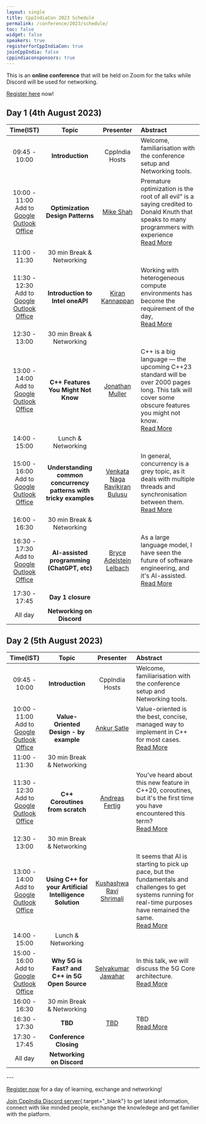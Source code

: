 ```yaml
---
layout: single
title: CppIndiaCon 2023 Schedule
permalink: /conference/2023/schedule/
toc: false
widget: false
speakers: true
registerforCppIndiaCon: true
joinCppIndia: false
cppindiaconsponsors: true
---
```

<!-- TODO: Change the time slots without 15 min breaks. If agreed add a seperate line for break -->
<!-- <a href="/conference/2022/invites/invite2022_inbal.ics" id="session-invite" style="display:none;">
    <img src="\assets\images\SessionPost\session_invite.png" alt="Add to Calendar" title="Add this talk to Calendar">
</a> -->

This is an **online conference** that will be held on Zoom for the talks while Discord will be used for networking. 

[Register here](/conference/2023/CppIndiaCon-reg-form/) now!

<h2> Day 1 (4th August 2023)</h2>

<table>
  <thead>
    <tr>
      <th style="text-align: center">Time(IST)</th>
      <th style="text-align: center">Topic</th>
      <th style="text-align: center">Presenter</th>
      <th style="text-align: left">Abstract</th>
    </tr>
  </thead>
  <tbody>
    <tr>
      <td style="text-align: center">09:45 - 10:00<br></td>
      <td style="text-align: center"><strong>Introduction</strong></td>
      <td style="text-align: center">CppIndia Hosts</td>
      <td style="text-align: left">Welcome, familiarisation with the conference setup and Networking tools.</td>
    </tr>
    <tr>
      <td style="text-align: center">10:00 - 11:00 <br>Add to 
        <a href="https://calendar.google.com/calendar/render?action=TEMPLATE&dates=20230804T043000Z%2F20230804T053000Z&details=Register%20for%20CppIndiaCon%202023%20to%20join%20the%20talk%20https%3A%2F%2Fwww.cppindia.co.in%2Fconference%2F2023%2FCppIndiaCon-reg-form%2F%20&location=Zoom%20Virtual&text=%5BCppIndiaCon%202023%5D%20Optimization%20Design%20Patterns%20by%20Mike%20Shah" target="_blank" style="text-decoration: underline;" title="Save Event in my Calendar">Google</a><br>
        <a href="https://outlook.live.com/calendar/0/action/compose?body=Register%20for%20CppIndiaCon%202023%20to%20join%20the%20talk%20https%3A%2F%2Fwww.cppindia.co.in%2Fconference%2F2023%2FCppIndiaCon-reg-form%2F%20&enddt=2023-08-04T05%3A30%3A00%2B00%3A00&location=Zoom%20Virtual&path=%2Fcalendar%2Faction%2Fcompose&rru=addevent&startdt=2023-08-04T04%3A30%3A00%2B00%3A00&subject=%5BCppIndiaCon%202023%5D%20Optimization%20Design%20Patterns%20by%20Mike%20Shah" target="_blank" style="text-decoration: underline;" title="Save Event in my Calendar">Outlook</a><br>
        <a href="https://outlook.office.com/calendar/0/action/compose?body=Register%20for%20CppIndiaCon%202023%20to%20join%20the%20talk%20https%3A%2F%2Fwww.cppindia.co.in%2Fconference%2F2023%2FCppIndiaCon-reg-form%2F%20&enddt=2023-08-04T05%3A30%3A00%2B00%3A00&location=Zoom%20Virtual&path=%2Fcalendar%2Faction%2Fcompose&rru=addevent&startdt=2023-08-04T04%3A30%3A00%2B00%3A00&subject=%5BCppIndiaCon%202023%5D%20Optimization%20Design%20Patterns%20by%20Mike%20Shah" target="_blank" style="text-decoration: underline;" title="Save Event in my Calendar">Office</a><!--Change here-->
      </td>
      <td style="text-align: center"><strong>Optimization Design Patterns</strong></td>
      <td style="text-align: center"><a href="/conference/2023/speakers/mike/">Mike Shah</a></td>
      <td style="text-align: left">
      Premature optimization is the root of all evil" is a saying credited to Donald Knuth that speaks to many programmers with experience <span id="hidden-first" style="display:none">-- nut anecdotally I have observed folks overlooking the next sentence stating: "Yet we should not pass up our opportunities in that critical 3%". In this talk, the audience will be introduced to some common optimization design patterns. I will discuss precomputation, lazy versus eager evaluation, batching, caching, specialization, hinting, hashing, and using your compiler among 'optimization design patterns' that every programmer should be aware of. Examples will be demonstrated in Modern C++, and the goal is for the audience to leave feeling comfortable implementing each optimization design pattern to improve performance of their code.
      </span>
      <a href="#read-more-first" id="read-more-first" style="display:block">Read More</a>
      <a href="#read-less-first" id="read-less-first" style="display:none">Read Less</a>
      </td>
    </tr>
    <tr>
      <td style="text-align: center">11:00 - 11:30</td>
      <td style="text-align: center">30 min Break &amp; Networking</td>
      <td style="text-align: center">&nbsp;</td>
      <td style="text-align: left">&nbsp;</td>
    </tr>
    <tr>
      <td style="text-align: center">11:30 - 12:30 <br>
      Add to 
        <a href="https://calendar.google.com/calendar/render?action=TEMPLATE&dates=20230804T060000Z%2F20230804T070000Z&details=Register%20for%20CppIndiaCon%202023%20to%20join%20the%20talk%20https%3A%2F%2Fwww.cppindia.co.in%2Fconference%2F2023%2FCppIndiaCon-reg-form%2F%20&location=Zoom%20Virtual&text=%5BCppIndiaCon%202023%5D%20Introduction%20to%20Intel%20oneAPI%20by%20Kiran%20Kannappan" target="_blank" style="text-decoration: underline;" title="Save Event in my Calendar">Google</a><br>
        <a href="https://outlook.live.com/calendar/0/action/compose?body=Register%20for%20CppIndiaCon%202023%20to%20join%20the%20talk%20https%3A%2F%2Fwww.cppindia.co.in%2Fconference%2F2023%2FCppIndiaCon-reg-form%2F%20&enddt=2023-08-04T07%3A00%3A00%2B00%3A00&location=Zoom%20Virtual&path=%2Fcalendar%2Faction%2Fcompose&rru=addevent&startdt=2023-08-04T06%3A00%3A00%2B00%3A00&subject=%5BCppIndiaCon%202023%5D%20Introduction%20to%20Intel%20oneAPI%20by%20Kiran%20Kannappan" target="_blank" style="text-decoration: underline;" title="Save Event in my Calendar">Outlook</a><br>
        <a href="https://outlook.office.com/calendar/0/action/compose?body=Register%20for%20CppIndiaCon%202023%20to%20join%20the%20talk%20https%3A%2F%2Fwww.cppindia.co.in%2Fconference%2F2023%2FCppIndiaCon-reg-form%2F%20&enddt=2023-08-04T07%3A00%3A00%2B00%3A00&location=Zoom%20Virtual&path=%2Fcalendar%2Faction%2Fcompose&rru=addevent&startdt=2023-08-04T06%3A00%3A00%2B00%3A00&subject=%5BCppIndiaCon%202023%5D%20Introduction%20to%20Intel%20oneAPI%20by%20Kiran%20Kannappan" target="_blank" style="text-decoration: underline;" title="Save Event in my Calendar">Office</a>
      </td>
      <td style="text-align: center"><strong>Introduction to Intel oneAPI</strong></td>
      <td style="text-align: center"><a href="/conference/2023/speakers/kiran/">Kiran Kannappan</a></td>
      <td style="text-align: left">
      Working with heterogeneous compute environments has become the requirement of the day, <span id="hidden-second" style="display:none"> the ecosystem needed like programming languages, optimization tools still remain different requiring code rewrites. oneAPI an industry initiative by Intel, makes a bold attempt to bridge this gap, providing a unified development system to enhance productivity. Intel also provides oneAPI tools, to work with various compute hardware with one point of entry. This is the language SYCL/DPC++ (Data Parallel C++)
      </span>
      <a href="#read-more-second" id="read-more-second" style="display:block">Read More</a>
      <a href="#read-less-second" id="read-less-second" style="display:none">Read Less</a>
      </td>
    </tr>
    <tr>
      <td style="text-align: center">12:30 - 13:00</td>
      <td style="text-align: center">30 min Break &amp; Networking</td>
      <td style="text-align: center">&nbsp;</td>
      <td style="text-align: left">&nbsp;</td>
    </tr>
    <tr>
      <td style="text-align: center">13:00 - 14:00 <br>Add to 
        <a href="https://calendar.google.com/calendar/render?action=TEMPLATE&dates=20230804T073000Z%2F20230804T083000Z&details=Register%20for%20CppIndiaCon%202023%20to%20join%20the%20talk%20https%3A%2F%2Fwww.cppindia.co.in%2Fconference%2F2023%2FCppIndiaCon-reg-form%2F%20&location=Zoom%20Virtual&text=%5BCppIndiaCon%202023%5D%20C%2B%2B%20Features%20You%20Might%20Not%20Know%20by%20Jonathan%20Muller" target="_blank" style="text-decoration: underline;" title="Save Event in my Calendar">Google</a><br>
        <a href="https://outlook.live.com/calendar/0/action/compose?body=Register%20for%20CppIndiaCon%202023%20to%20join%20the%20talk%20https%3A%2F%2Fwww.cppindia.co.in%2Fconference%2F2023%2FCppIndiaCon-reg-form%2F%20&enddt=2023-08-04T08%3A30%3A00%2B00%3A00&location=Zoom%20Virtual&path=%2Fcalendar%2Faction%2Fcompose&rru=addevent&startdt=2023-08-04T07%3A30%3A00%2B00%3A00&subject=%5BCppIndiaCon%202023%5D%20C%2B%2B%20Features%20You%20Might%20Not%20Know%20by%20Jonathan%20Muller" target="_blank" style="text-decoration: underline;" title="Save Event in my Calendar">Outlook</a><br>
        <a href="https://outlook.office.com/calendar/0/action/compose?body=Register%20for%20CppIndiaCon%202023%20to%20join%20the%20talk%20https%3A%2F%2Fwww.cppindia.co.in%2Fconference%2F2023%2FCppIndiaCon-reg-form%2F%20&enddt=2023-08-04T08%3A30%3A00%2B00%3A00&location=Zoom%20Virtual&path=%2Fcalendar%2Faction%2Fcompose&rru=addevent&startdt=2023-08-04T07%3A30%3A00%2B00%3A00&subject=%5BCppIndiaCon%202023%5D%20C%2B%2B%20Features%20You%20Might%20Not%20Know%20by%20Jonathan%20Muller" target="_blank" style="text-decoration: underline;" title="Save Event in my Calendar">Office</a>
      </td>
      <td style="text-align: center"><strong>C++ Features You Might Not Know</strong></td>
      <td style="text-align: center"><a href="/conference/2023/speakers/jonathan/">Jonathan Muller</a></td>
      <td style="text-align: left">
      C++ is a big language — the upcoming C++23 standard will be over 2000 pages long. This talk will cover some obscure features you might not know. <span id="hidden-third" style="display:none"> We will cover strange syntax like commutative array indexing and complicated declarators, surprising cases of undefined behavior in frequently used operators contrasted with a surprising lack of undefined behavior in operations that really shouldn't work, overlooked language facilities — some of them actually useful, and half-forgotten standard library functions — some of them for good reason.<br> 
      For each feature, we will talk about the what, the why, and how you can use it to write better (or much, *much* worse) C++ programs.  
      </span>
      <a href="#read-more-third" id="read-more-third" style="display:block">Read More</a>
      <a href="#read-less-third" id="read-less-third" style="display:none">Read Less</a>
      </td>
    </tr>
    <tr>
      <td style="text-align: center">14:00 - 15:00 </td>
      <td style="text-align: center">Lunch &amp; Networking</td>
      <td style="text-align: center">&nbsp;</td>
      <td style="text-align: left">&nbsp;</td>
    </tr>
    <tr>
      <td style="text-align: center">15:00 - 16:00 <br>Add to 
        <a href="https://calendar.google.com/calendar/render?action=TEMPLATE&dates=20230804T093000Z%2F20230804T103000Z&details=Register%20for%20CppIndiaCon%202023%20to%20join%20the%20talk%20https%3A%2F%2Fwww.cppindia.co.in%2Fconference%2F2023%2FCppIndiaCon-reg-form%2F%20&location=Zoom%20Virtual&text=%5BCppIndiaCon%202023%5D%20Understanding%20common%20concurrency%20patterns%20with%20tricky%20examples%20by%20Venkata%20Naga%20Ravikiran%20Bulusu" target="_blank" style="text-decoration: underline;" title="Save Event in my Calendar">Google</a><br>
        <a href="https://outlook.live.com/calendar/0/action/compose?body=Register%20for%20CppIndiaCon%202023%20to%20join%20the%20talk%20https%3A%2F%2Fwww.cppindia.co.in%2Fconference%2F2023%2FCppIndiaCon-reg-form%2F%20&enddt=2023-08-04T10%3A30%3A00%2B00%3A00&location=Zoom%20Virtual&path=%2Fcalendar%2Faction%2Fcompose&rru=addevent&startdt=2023-08-04T09%3A30%3A00%2B00%3A00&subject=%5BCppIndiaCon%202023%5D%20Understanding%20common%20concurrency%20patterns%20with%20tricky%20examples%20by%20Venkata%20Naga%20Ravikiran%20Bulusu" target="_blank" style="text-decoration: underline;" title="Save Event in my Calendar">Outlook</a><br>
        <a href="https://outlook.office.com/calendar/0/action/compose?body=Register%20for%20CppIndiaCon%202023%20to%20join%20the%20talk%20https%3A%2F%2Fwww.cppindia.co.in%2Fconference%2F2023%2FCppIndiaCon-reg-form%2F%20&enddt=2023-08-04T10%3A30%3A00%2B00%3A00&location=Zoom%20Virtual&path=%2Fcalendar%2Faction%2Fcompose&rru=addevent&startdt=2023-08-04T09%3A30%3A00%2B00%3A00&subject=%5BCppIndiaCon%202023%5D%20Understanding%20common%20concurrency%20patterns%20with%20tricky%20examples%20by%20Venkata%20Naga%20Ravikiran%20Bulusu" target="_blank" style="text-decoration: underline;" title="Save Event in my Calendar">Office</a>
      </td>
      <td style="text-align: center"><strong>Understanding common concurrency patterns with tricky examples</strong></td>
      <td style="text-align: center"><a href="/conference/2023/speakers/ravikiran/">Venkata Naga Ravikiran Bulusu</a></td>
      <td style="text-align: left">
      In general, concurrency is a grey topic, as it deals with multiple threads and synchronisation between them. <span id="hidden-fourth" style="display:none"> 
      In my talk, I would focus on a few tricky Inter Process Communication (IPC) scenarios/examples from old linux literature.
      Discuss ways to solve them using modern C++ techniques and tools to analyze the concurrency in depth.
      </span>
      <a href="#read-more-fourth" id="read-more-fourth" style="display:block">Read More</a>
      <a href="#read-less-fourth" id="read-less-fourth" style="display:none">Read Less</a>
      </td>
    </tr>
    <tr>
      <td style="text-align: center">16:00 - 16:30 </td>
      <td style="text-align: center">30 min Break &amp; Networking</td>
      <td style="text-align: center">&nbsp;</td>
      <td style="text-align: left">&nbsp;</td>
    </tr>
    <tr>
      <td style="text-align: center">16:30 - 17:30 <br>Add to 
        <a href="https://calendar.google.com/calendar/render?action=TEMPLATE&dates=20230804T110000Z%2F20230804T120000Z&details=Register%20for%20CppIndiaCon%202023%20to%20join%20the%20talk%20https%3A%2F%2Fwww.cppindia.co.in%2Fconference%2F2023%2FCppIndiaCon-reg-form%2F%20&location=Zoom%20Virtual&text=%5BCppIndiaCon%202023%5D%20AI-assisted%20programming%20%28ChatGPT%2C%20etc%29%20by%20Bryce%20Adelstein%20Lelbachu" target="_blank" style="text-decoration: underline;" title="Save Event in my Calendar">Google</a><br>
        <a href="https://outlook.live.com/calendar/0/action/compose?body=Register%20for%20CppIndiaCon%202023%20to%20join%20the%20talk%20https%3A%2F%2Fwww.cppindia.co.in%2Fconference%2F2023%2FCppIndiaCon-reg-form%2F%20&enddt=2023-08-04T12%3A00%3A00%2B00%3A00&location=Zoom%20Virtual&path=%2Fcalendar%2Faction%2Fcompose&rru=addevent&startdt=2023-08-04T11%3A00%3A00%2B00%3A00&subject=%5BCppIndiaCon%202023%5D%20AI-assisted%20programming%20%28ChatGPT%2C%20etc%29%20by%20Bryce%20Adelstein%20Lelbach" target="_blank" style="text-decoration: underline;" title="Save Event in my Calendar">Outlook</a><br>
        <a href="https://outlook.office.com/calendar/0/action/compose?body=Register%20for%20CppIndiaCon%202023%20to%20join%20the%20talk%20https%3A%2F%2Fwww.cppindia.co.in%2Fconference%2F2023%2FCppIndiaCon-reg-form%2F%20&enddt=2023-08-04T12%3A00%3A00%2B00%3A00&location=Zoom%20Virtual&path=%2Fcalendar%2Faction%2Fcompose&rru=addevent&startdt=2023-08-04T11%3A00%3A00%2B00%3A00&subject=%5BCppIndiaCon%202023%5D%20AI-assisted%20programming%20%28ChatGPT%2C%20etc%29%20by%20Bryce%20Adelstein%20Lelbach" target="_blank" style="text-decoration: underline;" title="Save Event in my Calendar">Office</a>
      </td>
      <td style="text-align: center"><strong>AI-assisted programming (ChatGPT, etc)</strong></td>
      <td style="text-align: center"><a href="/conference/2023/speakers/bryce/">Bryce Adelstein Lelbach </a></td>
      <td style="text-align: left">
      As a large language model, I have seen the future of software engineering, and it's AI-assisted. <span id="hidden-fifth" style="display:none"> Welcome to the world of AI-Assisted Software Engineering. In this talk, my colleague Bryce will present an overview of the latest AI tools that are revolutionizing the way software engineers write code and solve problems, with a special focus on how these tools can benefit C++ developers.<br>
      The emergence of large language models like GPT has opened up exciting new possibilities in software engineering. Tools like GitHub Copilot have shown that AI can be a game-changer for code generation, helping developers write code faster and more efficiently than ever before. Meanwhile, AI-powered root-cause analysis tools like ChatDBG, cwhy, and profilers can help developers identify and fix problems in their code more quickly and accurately than ever before.<br>
      AI-assisted software engineering will transform the way developers work, making it easier to write better code. Bryce and I are excited about the potential of these tools to evolve the way we build software, and we're thrilled to share our insights with you at this C++ conference. So come join us and let's explore the future of software engineering together!<br>
      [ Note: This abstract was co-authored by GPT-4. ]
      </span>
      <a href="#read-more-fifth" id="read-more-fifth" style="display:block">Read More</a>
      <a href="#read-less-fifth" id="read-less-fifth" style="display:none">Read Less</a>
      </td>
    </tr>
    <tr>
      <td style="text-align: center">17:30 - 17:45 </td>
      <td style="text-align: center"><strong>Day 1 closure</strong></td>
      <td style="text-align: center">&nbsp;</td>
      <td style="text-align: left">&nbsp;</td>
    </tr>
    <tr>
      <td style="text-align: center">All day</td>
      <td style="text-align: center"><strong>Networking on Discord</strong></td>
      <td style="text-align: center">&nbsp;</td>
      <td style="text-align: left">&nbsp;</td>
    </tr>
  </tbody>
</table>

<!-- ============================================ -->
<h2> Day 2 (5th August 2023)</h2>

<table>
  <thead>
    <tr>
      <th style="text-align: center">Time(IST)</th>
      <th style="text-align: center">Topic</th>
      <th style="text-align: center">Presenter</th>
      <th style="text-align: left">Abstract</th>
    </tr>
  </thead>
  <tbody>
    <tr>
      <td style="text-align: center">09:45 - 10:00<br></td>
      <td style="text-align: center"><strong>Introduction</strong></td>
      <td style="text-align: center">CppIndia Hosts</td>
      <td style="text-align: left">Welcome, familiarisation with the conference setup and Networking tools.</td>
    </tr>
    <tr>
      <td style="text-align: center">10:00 - 11:00 <br>Add to 
        <a href="https://calendar.google.com/calendar/render?action=TEMPLATE&dates=20230805T043000Z%2F20230805T053000Z&details=Register%20for%20CppIndiaCon%202023%20to%20join%20the%20talk%20https%3A%2F%2Fwww.cppindia.co.in%2Fconference%2F2023%2FCppIndiaCon-reg-form%2F%20&location=Zoom%20Virtual&text=%5BCppIndiaCon%202023%5D%20Value-Oriented%20Design%20-%20by%20example%20by%20Ankur%20Satle" target="_blank" style="text-decoration: underline;" title="Save Event in my Calendar">Google</a><br>
        <a href="https://outlook.live.com/calendar/0/action/compose?body=Register%20for%20CppIndiaCon%202023%20to%20join%20the%20talk%20https%3A%2F%2Fwww.cppindia.co.in%2Fconference%2F2023%2FCppIndiaCon-reg-form%2F%20&enddt=2023-08-05T05%3A30%3A00%2B00%3A00&location=Zoom%20Virtual&path=%2Fcalendar%2Faction%2Fcompose&rru=addevent&startdt=2023-08-05T04%3A30%3A00%2B00%3A00&subject=%5BCppIndiaCon%202023%5D%20Value-Oriented%20Design%20-%20by%20example%20by%20Ankur%20Satle" target="_blank" style="text-decoration: underline;" title="Save Event in my Calendar">Outlook</a><br>
        <a href="https://outlook.office.com/calendar/0/action/compose?body=Register%20for%20CppIndiaCon%202023%20to%20join%20the%20talk%20https%3A%2F%2Fwww.cppindia.co.in%2Fconference%2F2023%2FCppIndiaCon-reg-form%2F%20&enddt=2023-08-05T05%3A30%3A00%2B00%3A00&location=Zoom%20Virtual&path=%2Fcalendar%2Faction%2Fcompose&rru=addevent&startdt=2023-08-05T04%3A30%3A00%2B00%3A00&subject=%5BCppIndiaCon%202023%5D%20Value-Oriented%20Design%20-%20by%20example%20by%20Ankur%20Satle" target="_blank" style="text-decoration: underline;" title="Save Event in my Calendar">Office</a>
      </td>
      <td style="text-align: center"><strong>Value-Oriented Design - by example</strong></td>
      <td style="text-align: center"><a href="/conference/2023/speakers/ankur/">Ankur Satle
      </a></td>
      <td style="text-align: left">
      Value-oriented is the best, concise, managed way to implement in C++ for most cases. <span id="hidden-sixth" style="display:none"> We will discuss in this session how we can unlearn old ways of manually doing things & costs that object-oriented approaches levy on us with simplicity, correctness, compiler-generated ways of value-oriented programming. The practical examples are intended to drive home this approach in practical scenarios.  
      </span>
      <a href="#read-more-sixth" id="read-more-sixth" style="display:block">Read More</a>
      <a href="#read-less-sixth" id="read-less-sixth" style="display:none">Read Less</a>
      </td>
    </tr>
    <tr>
      <td style="text-align: center">11:00 - 11:30 </td>
      <td style="text-align: center">30 min Break &amp; Networking</td>
      <td style="text-align: center">&nbsp;</td>
      <td style="text-align: left">&nbsp;</td>
    </tr>
    <tr>
      <td style="text-align: center">11:30 - 12:30 <br>Add to 
        <a href="https://calendar.google.com/calendar/render?action=TEMPLATE&dates=20230805T060000Z%2F20230805T070000Z&details=Register%20for%20CppIndiaCon%202023%20to%20join%20the%20talk%20https%3A%2F%2Fwww.cppindia.co.in%2Fconference%2F2023%2FCppIndiaCon-reg-form%2F%20&location=Zoom%20Virtual&text=%5BCppIndiaCon%202023%5D%20C%2B%2B%20Coroutines%20from%20scratch%20by%20Andreas%20Fertig" target="_blank" style="text-decoration: underline;" title="Save Event in my Calendar">Google</a><br>
        <a href="https://outlook.live.com/calendar/0/action/compose?body=Register%20for%20CppIndiaCon%202023%20to%20join%20the%20talk%20https%3A%2F%2Fwww.cppindia.co.in%2Fconference%2F2023%2FCppIndiaCon-reg-form%2F%20&enddt=2023-08-05T07%3A00%3A00%2B00%3A00&location=Zoom%20Virtual&path=%2Fcalendar%2Faction%2Fcompose&rru=addevent&startdt=2023-08-05T06%3A00%3A00%2B00%3A00&subject=%5BCppIndiaCon%202023%5D%20C%2B%2B%20Coroutines%20from%20scratch%20by%20Andreas%20Fertig" target="_blank" style="text-decoration: underline;" title="Save Event in my Calendar">Outlook</a><br>
        <a href="https://outlook.office.com/calendar/0/action/compose?body=Register%20for%20CppIndiaCon%202023%20to%20join%20the%20talk%20https%3A%2F%2Fwww.cppindia.co.in%2Fconference%2F2023%2FCppIndiaCon-reg-form%2F%20&enddt=2023-08-05T07%3A00%3A00%2B00%3A00&location=Zoom%20Virtual&path=%2Fcalendar%2Faction%2Fcompose&rru=addevent&startdt=2023-08-05T06%3A00%3A00%2B00%3A00&subject=%5BCppIndiaCon%202023%5D%20C%2B%2B%20Coroutines%20from%20scratch%20by%20Andreas%20Fertig" target="_blank" style="text-decoration: underline;" title="Save Event in my Calendar">Office</a>
      </td>
      <td style="text-align: center"><strong>C++ Coroutines from scratch</strong></td>
      <td style="text-align: center"><a href="/conference/2023/speakers/andreas/">Andreas Fertig</a></td>
      <td style="text-align: left">
      You've heard about this new feature in C++20, coroutines, but it's the first time you have encountered this term? <span id="hidden-seventh" style="display:none">  Then this talk is what you're looking for. We start from the beginning with just "normal" functions. Next, we introduce coroutines. 
      Using them, we explore the various customization points C++ offers. We look at what the new keywords co_await, co_yield, and co_return are for. 
      Sadly, we also have to talk about how to write a generator for a coroutine since there is no STL part for that in C++20. 
      Another distinction we make is between cooperative and preemptive multitasking, opening the door for another beauty of coroutines, why we don't need locks. 
      By the end of this talk, you've learned what coroutines are and where you can use them.  
      </span>
      <a href="#read-more-seventh" id="read-more-seventh" style="display:block">Read More</a>
      <a href="#read-less-seventh" id="read-less-seventh" style="display:none">Read Less</a>
      </td>
    </tr>
    <tr>
      <td style="text-align: center">12:30 - 13:00</td>
      <td style="text-align: center">30 min Break &amp; Networking</td>
      <td style="text-align: center">&nbsp;</td>
      <td style="text-align: left">&nbsp;</td>
    </tr>
    <tr>
      <td style="text-align: center">13:00 - 14:00 <br><!--Change here-->Add to 
        <a href="https://calendar.google.com/calendar/render?action=TEMPLATE&dates=20230805T073000Z%2F20230805T083000Z&details=Register%20for%20CppIndiaCon%202023%20to%20join%20the%20talk%20https%3A%2F%2Fwww.cppindia.co.in%2Fconference%2F2023%2FCppIndiaCon-reg-form%2F%20&location=Zoom%20Virtual&text=%5BCppIndiaCon%202023%5D%20Using%20C%2B%2B%20for%20your%20Artificial%20Intelligence%20Solution%20by%20Kushashwa%20Ravi%20Shrimali" target="_blank" style="text-decoration: underline;" title="Save Event in my Calendar">Google</a><br>
        <a href="https://outlook.live.com/calendar/0/action/compose?body=Register%20for%20CppIndiaCon%202023%20to%20join%20the%20talk%20https%3A%2F%2Fwww.cppindia.co.in%2Fconference%2F2023%2FCppIndiaCon-reg-form%2F%20&enddt=2023-08-05T08%3A30%3A00%2B00%3A00&location=Zoom%20Virtual&path=%2Fcalendar%2Faction%2Fcompose&rru=addevent&startdt=2023-08-05T07%3A30%3A00%2B00%3A00&subject=%5BCppIndiaCon%202023%5D%20Using%20C%2B%2B%20for%20your%20Artificial%20Intelligence%20Solution%20by%20Kushashwa%20Ravi%20Shrimali" target="_blank" style="text-decoration: underline;" title="Save Event in my Calendar">Outlook</a><br>
        <a href="https://outlook.office.com/calendar/0/action/compose?body=Register%20for%20CppIndiaCon%202023%20to%20join%20the%20talk%20https%3A%2F%2Fwww.cppindia.co.in%2Fconference%2F2023%2FCppIndiaCon-reg-form%2F%20&enddt=2023-08-05T08%3A30%3A00%2B00%3A00&location=Zoom%20Virtual&path=%2Fcalendar%2Faction%2Fcompose&rru=addevent&startdt=2023-08-05T07%3A30%3A00%2B00%3A00&subject=%5BCppIndiaCon%202023%5D%20Using%20C%2B%2B%20for%20your%20Artificial%20Intelligence%20Solution%20by%20Kushashwa%20Ravi%20Shrimali" target="_blank" style="text-decoration: underline;" title="Save Event in my Calendar">Office</a>
      </td>
      <td style="text-align: center"><strong>Using C++ for your Artificial Intelligence Solution</strong></td>
      <td style="text-align: center"><a href="/conference/2023/speakers/ravi/">Kushashwa Ravi Shrimali</a></td>
      <td style="text-align: left">
      It seems that AI is starting to pick up pace, but the fundamentals and challenges to get systems running for real-time purposes have remained the same. <span id="hidden-eighth" style="display:none">  While Python has surely been the go-to language to train huge AI models, the ability of C++ to efficiently implement the protocols and perform the inference hasn't declined. From deploying models, communicating the data payload with cloud services, to efficiently merging with other pipelines in a product, C++ can do an amazing job. It's a fact, that the journey from having trained a model to detect accidents from a traffic feed to deploying the model in real-time in a traffic light system, is not so smooth. These times demand immediate results with decent accuracy, and hence performance is also a fair factor to judge a system's success. Using C++ for AI systems can help optimize the memory usage and performance. Consider a scenario of a traffic light detection based braking system. For a car driving at 30-40 km/h, a couple of additional seconds in model inference can pass or fail your entire ADAS function from the customer's perspective, irrespective of how good your model is. Storing and performing inference on the real time data is also a challenge, and how and when to leverage the available resources in a system is a good knowledge to have. This talk aims to give the audience a detailed overview on how to use C++ for their Artificial Intelligence systems or pipelines. Just being generally aware about the possible alternatives, goes a long way, and this talk will just do that. 
      </span>
      <a href="#read-more-eighth" id="read-more-eighth" style="display:block">Read More</a>
      <a href="#read-less-eighth" id="read-less-eighth" style="display:none">Read Less</a>
      </td>
    </tr>
    <tr>
      <td style="text-align: center">14:00 - 15:00</td>
      <td style="text-align: center">Lunch &amp; Networking</td>
      <td style="text-align: center">&nbsp;</td>
      <td style="text-align: left">&nbsp;</td>
    </tr>
    <tr>
      <td style="text-align: center">15:00 - 16:00 <br><!--Change here-->Add to 
        <a href="https://calendar.google.com/calendar/render?action=TEMPLATE&dates=20230805T093000Z%2F20230805T103000Z&details=Register%20for%20CppIndiaCon%202023%20to%20join%20the%20talk%20https%3A%2F%2Fwww.cppindia.co.in%2Fconference%2F2023%2FCppIndiaCon-reg-form%2F%20&location=Zoom%20Virtual&text=%5BCppIndiaCon%202023%5D%20Why%205G%20is%20Fast%3F%20and%20C%2B%2B%20in%205G%20Open%20Source%20by%20Selvakumar%20Jawahar" target="_blank" style="text-decoration: underline;" title="Save Event in my Calendar">Google</a><br>
        <a href="https://outlook.live.com/calendar/0/action/compose?body=Register%20for%20CppIndiaCon%202023%20to%20join%20the%20talk%20https%3A%2F%2Fwww.cppindia.co.in%2Fconference%2F2023%2FCppIndiaCon-reg-form%2F%20&enddt=2023-08-05T10%3A30%3A00%2B00%3A00&location=Zoom%20Virtual&path=%2Fcalendar%2Faction%2Fcompose&rru=addevent&startdt=2023-08-05T09%3A30%3A00%2B00%3A00&subject=%5BCppIndiaCon%202023%5D%20Why%205G%20is%20Fast%3F%20and%20C%2B%2B%20in%205G%20Open%20Source%20by%20Selvakumar%20Jawahar" target="_blank" style="text-decoration: underline;" title="Save Event in my Calendar">Outlook</a><br>
        <a href="https://outlook.office.com/calendar/0/action/compose?body=Register%20for%20CppIndiaCon%202023%20to%20join%20the%20talk%20https%3A%2F%2Fwww.cppindia.co.in%2Fconference%2F2023%2FCppIndiaCon-reg-form%2F%20&enddt=2023-08-05T10%3A30%3A00%2B00%3A00&location=Zoom%20Virtual&path=%2Fcalendar%2Faction%2Fcompose&rru=addevent&startdt=2023-08-05T09%3A30%3A00%2B00%3A00&subject=%5BCppIndiaCon%202023%5D%20Why%205G%20is%20Fast%3F%20and%20C%2B%2B%20in%205G%20Open%20Source%20by%20Selvakumar%20Jawahar" target="_blank" style="text-decoration: underline;" title="Save Event in my Calendar">Office</a>
      </td>
      <td style="text-align: center"><strong>Why 5G is Fast? and C++ in 5G Open Source</strong></td>
      <td style="text-align: center"><a href="/conference/2023/speakers/selvakumar/">Selvakumar Jawahar</a></td>
      <td style="text-align: left">
      In this talk, we will discuss the 5G Core architecture. <span id="hidden-ninth" style="display:none"> 
       Also, we will introduce several open-source C++-based frameworks which implement 5G components. By the end of this talk, attendees will be able to understand how 5G Core architecture works, and it should motivate them to experiment with 5G libraries written in C++.  
      </span>
      <a href="#read-more-ninth" id="read-more-ninth" style="display:block">Read More</a>
      <a href="#read-less-ninth" id="read-less-ninth" style="display:none">Read Less</a>
      </td>
    </tr>
    <tr>
      <td style="text-align: center">16:00 - 16:30</td>
      <td style="text-align: center">30 min Break &amp; Networking</td>
      <td style="text-align: center">&nbsp;</td>
      <td style="text-align: left">&nbsp;</td>
    </tr>
    <tr>
      <td style="text-align: center">16:30 - 17:30</td>
      <td style="text-align: center"><strong>TBD</strong></td>
      <td style="text-align: center"><a href=" ">TBD </a></td>
      <td style="text-align: left">
      TBD <span id="hidden-tenth" style="display:none"> 
      </span>
      <a href="#read-more-tenth" id="read-more-tenth" style="display:block">Read More</a>
      <a href="#read-less-tenth" id="read-less-tenth" style="display:none">Read Less</a>
      </td>
    </tr>
    <tr>
      <td style="text-align: center">17:30 - 17:45</td>
      <td style="text-align: center"><strong>Conference Closing</strong></td>
      <td style="text-align: center">&nbsp;</td>
      <td style="text-align: left">&nbsp;</td>
    </tr>
    <tr>
      <td style="text-align: center">All day</td>
      <td style="text-align: center"><strong>Networking on Discord</strong></td>
      <td style="text-align: center">&nbsp;</td>
      <td style="text-align: left">&nbsp;</td>
    </tr>
  </tbody>
</table>
---

[Register now](/conference/2023/CppIndiaCon-reg-form/) for a day of learning, exchange and networking!

[Join CppIndia Discord server](https://discord.gg/Wz42tX5){:target="_blank"} to get latest information, connect with like minded people, exchange the knowledege and get familier with the platform.
<!-- Networking Tables will remain open on CppIndia **Discord server** for networking whole day. Please [join CppIndia discord channel](https://discord.gg/Wz42tX5){:target="_blank"}. -->

<script>
document.addEventListener('DOMContentLoaded', () => {
  document.getElementById('read-more-first').addEventListener('click', function() {
    read_more('hidden-first', 'read-more-first', 'read-less-first')
  });
  document.getElementById('read-less-first').addEventListener('click', function() {
    read_less('hidden-first', 'read-more-first', 'read-less-first')
  });

  document.getElementById('read-more-second').addEventListener('click', function() {
    read_more('hidden-second', 'read-more-second', 'read-less-second')
  });
  document.getElementById('read-less-second').addEventListener('click', function() {
    read_less('hidden-second', 'read-more-second', 'read-less-second')
  });

  document.getElementById('read-more-third').addEventListener('click', function() {
    read_more('hidden-third', 'read-more-third', 'read-less-third')
  });
  document.getElementById('read-less-third').addEventListener('click', function() {
    read_less('hidden-third', 'read-more-third', 'read-less-third')
  });

  document.getElementById('read-more-fourth').addEventListener('click', function() {
    read_more('hidden-fourth', 'read-more-fourth', 'read-less-fourth')
  });
  document.getElementById('read-less-fourth').addEventListener('click', function() {
    read_less('hidden-fourth', 'read-more-fourth', 'read-less-fourth')
  });

  document.getElementById('read-more-fifth').addEventListener('click', function() {
    read_more('hidden-fifth', 'read-more-fifth', 'read-less-fifth')
  });
  document.getElementById('read-less-fifth').addEventListener('click', function() {
    read_less('hidden-fifth', 'read-more-fifth', 'read-less-fifth')
  });
// ==========================
  document.getElementById('read-more-sixth').addEventListener('click', function() {
    read_more('hidden-sixth', 'read-more-sixth', 'read-less-sixth')
  });
  document.getElementById('read-less-sixth').addEventListener('click', function() {
    read_less('hidden-sixth', 'read-more-sixth', 'read-less-sixth')
  });

  document.getElementById('read-more-seventh').addEventListener('click', function() {
    read_more('hidden-seventh', 'read-more-seventh', 'read-less-seventh')
  });
  document.getElementById('read-less-seventh').addEventListener('click', function() {
    read_less('hidden-seventh', 'read-more-seventh', 'read-less-seventh')
  });

  document.getElementById('read-more-eighth').addEventListener('click', function() {
    read_more('hidden-eighth', 'read-more-eighth', 'read-less-eighth')
  });
  document.getElementById('read-less-eighth').addEventListener('click', function() {
    read_less('hidden-eighth', 'read-more-eighth', 'read-less-eighth')
  });

  document.getElementById('read-more-ninth').addEventListener('click', function() {
    read_more('hidden-ninth', 'read-more-ninth', 'read-less-ninth')
  });
  document.getElementById('read-less-fourth').addEventListener('click', function() {
    read_less('hidden-ninth', 'read-more-ninth', 'read-less-ninth')
  });

  document.getElementById('read-more-tenth').addEventListener('click', function() {
    read_more('hidden-tenth', 'read-more-tenth', 'read-less-tenth')
  });
  document.getElementById('read-less-tenth').addEventListener('click', function() {
    read_less('hidden-tenth', 'read-more-tenth', 'read-less-tenth')
  });
});
</script>
